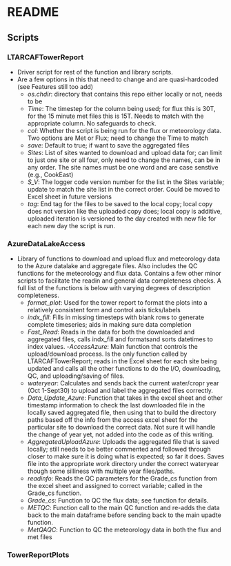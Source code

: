 # README

## Scripts

### LTARCAFTowerReport

- Driver script for rest of the function and library scripts. 
- Are a few options in this that need to change and are quasi-hardcoded (see Features still too add)
  - *os.chdir*: directory that contains this repo either locally or not, needs to be 
  - *Time*: The timestep for the column being used; for flux this is 30T, for the 15 minute met files this is 15T. Needs to match with the   appropriate column. No safeguards to check.
  - *col*: Whether the script is being run for the flux or meteorology data. Two options are Met or Flux; need to change the Time to match
  - *save*: Default to true; if want to save the aggregated files
  - *Sites*: List of sites wanted to download and upload data for; can limit to just one site or all four, only need to change the names,   can be in any order. The site names must be one word and are case senstive (e.g., CookEast)
  - *S_V*: The logger code version number for the list in the Sites variable; update to match the site list in the correct order. Could be   moved to Excel sheet in future versions
  - *tag*: End tag for the files to be saved to the local copy; local copy does not version like the uploaded copy does; local copy is additive, uploaded iteration is versioned to the day created with new file for each new day the script is run.

### AzureDataLakeAccess

- Library of functions to download and upload flux and meteorology data to the Azure datalake and aggregate files. Also includes the QC functions for the meteorology and flux data. Contains a few other minor scripts to facilitate the readin and general data completeness checks. A full list of the functions is below with varying degrees of description completeness.
  - *format_plot*: Used for the tower report to format the plots into a relatively consistent form and control axis ticks/labels
  - *indx_fill*: Fills in missing timesteps with blank rows to generate complete timeseries; aids in making sure data completion
  - *Fast_Read*: Reads in the data for both the downloaded and aggregated files, calls indx_fill and formatsand sorts datetimes to index   values.
  -*AccessAzure*: Main function that controls the upload/download process. Is the only function called by LTARCAFTowerReport; reads in the   Excel sheet for each site being updated and calls all the other functions to do the I/O, downloading, QC, and uploading/saving of files.
  - *wateryear*: Calculates and sends back the current water/cropr year (Oct 1-Sept30) to upload and label the aggregated files correctly.
  - *Data_Update_Azure*: Function that takes in the excel sheet and other timestamp information to check the last downloaded file in the   locally saved aggregated file, then using that to build the directory paths based off the info from the access excel sheet for the   particular site to download the correct data. Not sure it will handle the change of year yet, not added into the code as of this writing.
  - *AggregatedUploadAzure*: Uploads the aggregated file that is saved locally; still needs to be better commented and followed through   closer to make sure it is doing what is expected; so far it does. Saves file into the appropriate work directory under the correct   wateryear though some silliness with multiple year files/paths.
  - *readinfo*: Reads the QC parameters for the Grade_cs function from the excel sheet and assigned to correct variable; called in the   Grade_cs function. 
  - *Grade_cs*: Function to QC the flux data; see function for details.
  - *METQC*: Function call to the main QC function and re-adds the data back to the main dataframe before sending back to the main upadte   function.
  - *MetQAQC*: Function to QC the meteorology data in both the flux and met files

### TowerReportPlots
